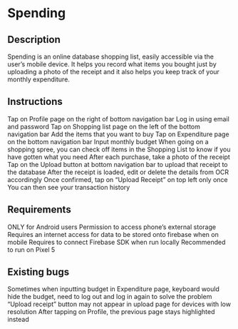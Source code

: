 # Spending

## Description

Spending is an online database shopping list, easily accessible via the user’s mobile device. It helps you record what items you bought just by uploading a photo of the receipt and it also helps you keep track of your monthly expenditure.

## Instructions

Tap on Profile page on the right of bottom navigation bar
Log in using email and password
Tap on Shopping list page on the left of the bottom navigation bar 
Add the items that you want to buy
Tap on Expenditure page on the bottom navigation bar
Input monthly budget
When going on a shopping spree, you can check off items in the Shopping List to know if you have gotten what you need
After each purchase, take a photo of the receipt
Tap on the Upload button at bottom navigation bar to upload that receipt to the database
After the receipt is loaded, edit or delete the details from OCR accordingly
Once confirmed, tap on “Upload Receipt” on top left only once
You can then see your transaction history

## Requirements

ONLY for Android users
Permission to access phone’s external storage
Requires an internet access for data to be stored onto firebase when on mobile
Requires to connect Firebase SDK when run locally
Recommended to run on Pixel 5

## Existing bugs

Sometimes when inputting budget in Expenditure page, keyboard would hide the budget, need to log out and log in again to solve the problem
“Upload receipt” button may not appear in upload page for devices with low resolution
After tapping on Profile, the previous page stays highlighted instead

